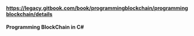 
#### https://legacy.gitbook.com/book/programmingblockchain/programmingblockchain/details
#### Programming BlockChain in C#
